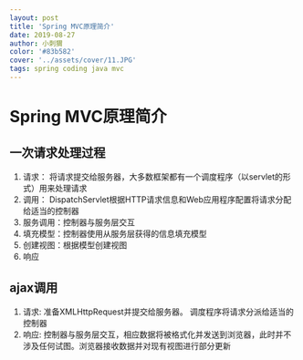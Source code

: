 ```yaml
---
layout: post
title: 'Spring MVC原理简介'
date: 2019-08-27
author: 小刺猬
color: '#83b582'
cover: '../assets/cover/11.JPG'
tags: spring coding java mvc
---
```

# Spring MVC原理简介
## 一次请求处理过程
1. 请求： 将请求提交给服务器，大多数框架都有一个调度程序（以servlet的形式）用来处理请求
2. 调用： DispatchServlet根据HTTP请求信息和Web应用程序配置将请求分配给适当的控制器
3. 服务调用：控制器与服务层交互
4. 填充模型：控制器使用从服务层获得的信息填充模型
5. 创建视图：根据模型创建视图
6. 响应

## ajax调用
1. 请求: 准备XMLHttpRequest并提交给服务器。 调度程序将请求分派给适当的控制器
2. 响应: 控制器与服务层交互，相应数据将被格式化并发送到浏览器，此时并不涉及任何试图。浏览器接收数据并对现有视图进行部分更新
